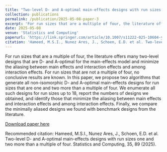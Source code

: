 ```yaml
---
title: "Two-level D- and A-optimal main-effects designs with run sizes one and two more than a multiple of four"
collection: publications
permalink: /publication/2025-05-08-paper-3
excerpt: 'For run sizes that are a multiple of four, the literature offers many two-level designs that are D- and A-optimal for the main-effects model and minimize the aliasing between main effects and interaction effects and among interaction effects. For run sizes that are not a multiple of four, no conclusive results are known. In this paper, we propose two algorithms that generate all non-isomorphic D- and A-optimal main-effects designs for run sizes that are one and two more than a multiple of four. We enumerate all such designs for run sizes up to 18, report the numbers of designs we obtained, and identify those that minimize the aliasing between main effects and interaction effects and among interaction effects. Finally, we compare the minimally aliased designs we found with benchmark designs from the literature.'
date: 2025-05-08
venue: 'Statistics and Computing'
paperurl: 'https://link.springer.com/article/10.1007/s11222-025-10604-y'
citation: 'Hameed, M.S.I., Nunez Ares, J., Schoen, E.D. et al. Two-level D- and A-optimal main-effects designs with run sizes one and two more than a multiple of four. Statistics and Computing 35, 89 (2025).'
---
```

For run sizes that are a multiple of four, the literature offers many two-level designs that are D- and A-optimal for the main-effects model and minimize the aliasing between main effects and interaction effects and among interaction effects. For run sizes that are not a multiple of four, no conclusive results are known. In this paper, we propose two algorithms that generate all non-isomorphic D- and A-optimal main-effects designs for run sizes that are one and two more than a multiple of four. We enumerate all such designs for run sizes up to 18, report the numbers of designs we obtained, and identify those that minimize the aliasing between main effects and interaction effects and among interaction effects. Finally, we compare the minimally aliased designs we found with benchmark designs from the literature.

[Download paper here](https://link.springer.com/article/10.1007/s11222-025-10604-y)

Recommended citation: Hameed, M.S.I., Nunez Ares, J., Schoen, E.D. et al. Two-level D- and A-optimal main-effects designs with run sizes one and two more than a multiple of four. Statistics and Computing, 35, 89 (2025).